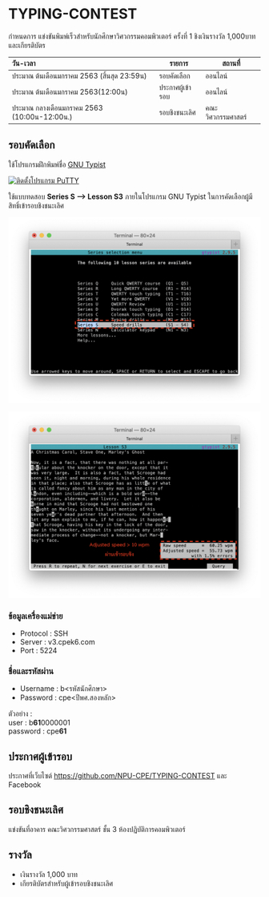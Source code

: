 # TYPING-CONTEST
กำหนดการ แข่งขันพิมพ์เร็วสำหรับนักศึกษาวิศวกรรมคอมพิวเตอร์ ครั้งที่ 1 ชิงเงินรางวัล 1,000บาท และเกียรติบัตร


| วัน-เวลา | รายการ | สถานที่  |
|:-----|------|-------------|
| ประมาณ ต้นเดือนมกราคม 2563 (สิ้นสุด 23:59น) |รอบคัดเลือก | ออนไลน์ | 
| ประมาณ ต้นเดือนมกราคม 2563(12:00น) |ประกาศผู้เข้ารอบ | ออนไลน์ |
|ประมาณ กลางเดือนมกราคม 2563 (10:00น-12:00น.) | รอบชิงชนะเลิศ | คณะวิศวกรรมศาสตร์ |

## รอบคัดเลือก
ใช้โปรแกรมฝึกพิมพ์ชื่อ [GNU Typist](https://www.gnu.org/software/gtypist/) 

[![ติดตั้งโปรแกรม PuTTY](https://img.youtube.com/vi/QtLcEWebV9Y/0.jpg)](https://youtu.be/QtLcEWebV9Y "ติดตั้งโปรแกรม PuTTY")

ใช้แบบทดสอบ **Series S --> Lesson S3** ภายในโปรแกรม GNU Typist ในการคัดเลือกผู้มีสิทธิ์เข้ารอบชิงชนะเลิศ

![Lesson S3](https://raw.githubusercontent.com/NPU-CPE/TYPING-CONTEST/master/images/l1.png)

![Lesson S3](https://raw.githubusercontent.com/NPU-CPE/TYPING-CONTEST/master/images/l2.png)

### ข้อมูลเครื่องแม่ข่าย
* Protocol : SSH
* Server : v3.cpek6.com
* Port : 5224

### ชื่อและรหัสผ่าน
* Username : b<รหัสนักศึกษา>
* Password : cpe<ปีพศ.สองหลัก>

ตัวอย่าง : <br>
user : b**61**0000001  <br>
password : cpe**61**


## ประกาศผู้เข้ารอบ
ประกาศที่เว็บไซต์ https://github.com/NPU-CPE/TYPING-CONTEST และ Facebook

##  รอบชิงชนะเลิศ

แข่งขันที่อาคาร คณะวิศวกรรมศาสตร์ ชั้น 3 ห้องปฏิบัติการคอมพิวเตอร์

## รางวัล
* เงินรางวัล 1,000 บาท 
* เกียรติบัตรสำหรับผู้เข้ารอบชิงชนะเลิศ
